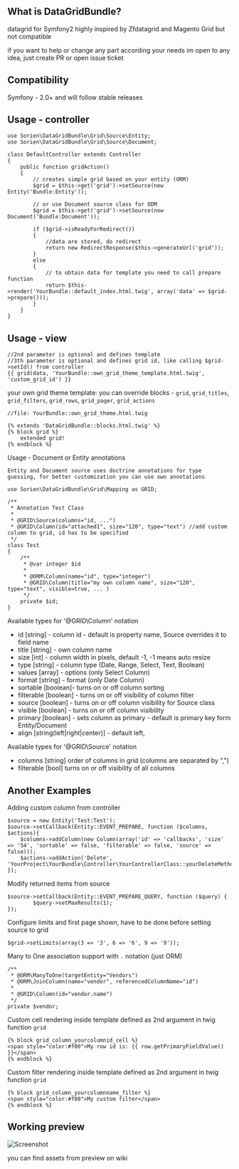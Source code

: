 What is DataGridBundle?
-----

datagrid for Symfony2 highly inspired by Zfdatagrid and Magento Grid but not compatible

if you want to help or change any part according your needs im open to any idea, just create PR or open issue ticket

Compatibility
-----

Symfony - 2.0+ and will follow stable releases

Usage - controller
-----
    use Sorien\DataGridBundle\Grid\Source\Entity;
    use Sorien\DataGridBundle\Grid\Source\Document;

    class DefaultController extends Controller
    {
        public function gridAction()
        {
            // creates simple grid based on your entity (ORM)
            $grid = $this->get('grid')->setSource(new Entity('Bundle:Entity'));

            // or use Document source class for ODM
            $grid = $this->get('grid')->setSource(new Document('Bundle:Document'));

            if ($grid->isReadyForRedirect())
            {
                //data are stored, do redirect
                return new RedirectResponse($this->generateUrl('grid'));
            }
            else
            {
                // to obtain data for template you need to call prepare function
                return $this->render('YourBundle::default_index.html.twig', array('data' => $grid->prepare()));
            }
        }
    }

Usage - view
-----
    //2nd parameter is optional and defines template
    //3th parameter is optional and defines grid id, like calling $grid->setId() from controller
    {{ grid(data, 'YourBundle::own_grid_theme_template.html.twig', 'custom_grid_id') }}

your own grid theme template: you can override blocks - `grid`, `grid_titles`, `grid_filters`, `grid_rows`, `grid_pager`, `grid_actions`

    //file: YourBundle::own_grid_theme.html.twig

    {% extends 'DataGridBundle::blocks.html.twig' %}
    {% block grid %}
        extended grid!
    {% endblock %}

Usage - Document or Entity annotations

    Entity and Document source uses doctrine annotations for type guessing, for better customization you can use own annotations

    use Sorien\DataGridBundle\Grid\Mapping as GRID;

    /**
     * Annotation Test Class
     *
     * @GRID\Source(columns="id, ...")
     * @GRID\Column(id="attached1", size="120", type="text") //add custom column to grid, id has to be specified
     */
    class Test
    {
        /**
         * @var integer $id
         *
         * @ORM\Column(name="id", type="integer")
         * @GRID\Column(title="my own column name", size="120", type="text", visible=true, ... )
         */
        private $id;
    }

Available types for '@GRID\Column' notation

 - id [string] - column id - default is property name, Source overrides it to field name
 - title [string] - own column name
 - size [int] - column width in pixels, default -1, -1 means auto resize
 - type [string] - column type (Date, Range, Select, Text, Boolean)
 - values [array] - options (only Select Column)
 - format [string] - format (only Date Column)
 - sortable [boolean]- turns on or off column sorting
 - filterable [boolean] - turns on or off visibility of column filter
 - source [boolean] - turns on or off column visibility for Source class
 - visible [boolean] -  turns on or off column visibility
 - primary [boolean] - sets column as primary - default is primary key form Entity/Document
 - align [string(left|right|center)] - default left,

Available types for '@GRID\Source' notation

 - columns [string] order of columns in grid (columns are separated by ",")
 - filterable [bool] turns on or off visibility of all columns

Another Examples
-----
Adding custom column from controller

    $source = new Entity('Test:Test');
    $source->setCallback(Entity::EVENT_PREPARE, function ($columns, $actions){
        $columns->addColumn(new Column(array('id' => 'callbacks', 'size' => '54', 'sortable' => false, 'filterable' => false, 'source' => false)));
        $actions->addAction('Delete', 'YourProject\YourBundle\Controller\YourControllerClass::yourDeleteMethod');
    });

Modify returned items from source

    $source->setCallback(Entity::EVENT_PREPARE_QUERY, function ($query) {
            $query->setMaxResults(1);
    });

Configure limits and first page shown, have to be done before setting source to grid

    $grid->setLimits(array(3 => '3', 6 => '6', 9 => '9'));


Many to One association support with `.` notation (just ORM)

    /**
     * @ORM\ManyToOne(targetEntity="Vendors")
     * @ORM\JoinColumn(name="vendor", referencedColumnName="id")
     *
     * @GRID\Column(id="vendor.name")
     */
    private $vendor;

Custom cell rendering inside template defined as 2nd argument in twig function `grid`

    {% block grid_column_yourcolumnid_cell %}
    <span style="color:#f00">My row id is: {{ row.getPrimaryFieldValue() }}</span>
    {% endblock %}

Custom filter rendering inside template defined as 2nd argument in twig function `grid`

    {% block grid_column_yourcolumnname_filter %}
    <span style="color:#f00">My custom filter</span>
    {% endblock %}

Working preview
-----
<img src="http://vortex-portal.com/datagrid/grid2.png" alt="Screenshot" />

you can find assets from preview on wiki 
